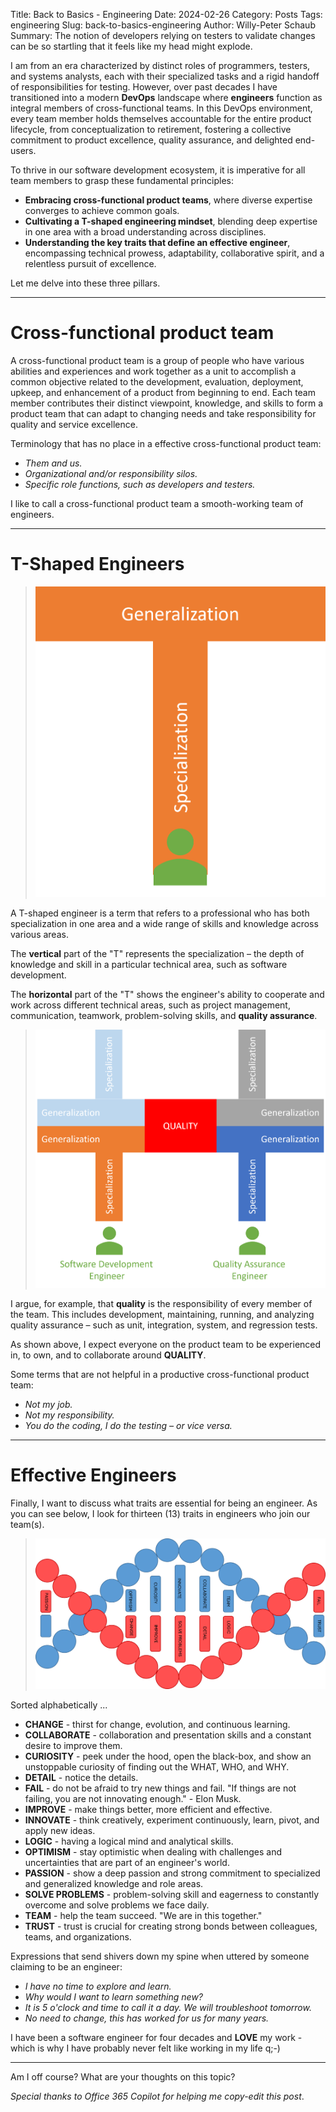Title: Back to Basics - Engineering
Date: 2024-02-26
Category: Posts 
Tags: engineering
Slug: back-to-basics-engineering
Author: Willy-Peter Schaub
Summary: The notion of developers relying on testers to validate changes can be so startling that it feels like my head might explode.

I am from an era characterized by distinct roles of programmers, testers, and systems analysts, each with their specialized tasks and a rigid handoff of responsibilities for testing. However, over past decades I have transitioned into a modern **DevOps** landscape where **engineers** function as integral members of cross-functional teams. In this DevOps environment, every team member holds themselves accountable for the entire product lifecycle, from conceptualization to retirement, fostering a collective commitment to product excellence, quality assurance, and delighted end-users.

To thrive in our software development ecosystem, it is imperative for all team members to grasp these fundamental principles:

- **Embracing cross-functional product teams**, where diverse expertise converges to achieve common goals.
- **Cultivating a T-shaped engineering mindset**, blending deep expertise in one area with a broad understanding across disciplines.
- **Understanding the key traits that define an effective engineer**, encompassing technical prowess, adaptability, collaborative spirit, and a relentless pursuit of excellence.

Let me delve into these three pillars.

---

# Cross-functional product team

A cross-functional product team is a group of people who have various abilities and experiences and work together as a unit to accomplish a common objective related to the development, evaluation, deployment, upkeep, and enhancement of a product from beginning to end. Each team member contributes their distinct viewpoint, knowledge, and skills to form a product team that can adapt to changing needs and take responsibility for quality and service excellence.

Terminology that has no place in a effective cross-functional product team:

- _Them and us._
- _Organizational and/or responsibility silos._
- _Specific role functions, such as developers and testers._

I like to call a cross-functional product team a smooth-working team of engineers.

---

# T-Shaped Engineers

> ![t-shaped](/images/back-to-basics-engineering-1.png)

A T-shaped engineer is a term that refers to a professional who has both specialization in one area and a wide range of skills and knowledge across various areas. 

The **vertical** part of the "T" represents the specialization – the depth of knowledge and skill in a particular technical area, such as software development. 

The **horizontal** part of the "T" shows the engineer's ability to cooperate and work across different technical areas, such as project management, communication, teamwork, problem-solving skills, and **quality assurance**.

> ![quality](/images/back-to-basics-engineering-2.png)

I argue, for example, that **quality** is the responsibility of every member of the team. This includes development, maintaining, running, and analyzing quality assurance – such as unit, integration, system, and regression tests.

As shown above, I expect everyone on the product team to be experienced in, to own, and to collaborate around **QUALITY**.

Some terms that are not helpful in a productive cross-functional product team:

- _Not my job._
- _Not my responsibility._
- _You do the coding, I do the testing – or vice versa._

---

# Effective Engineers

Finally, I want to discuss what traits are essential for being an engineer. As you can see below, I look for thirteen (13) traits in engineers who join our team(s).

> ![DNA](/images/back-to-basics-engineering-3.png)

Sorted alphabetically ...

- **CHANGE** - thirst for change, evolution, and continuous learning.
- **COLLABORATE** - collaboration and presentation skills and a constant desire to improve them.
- **CURIOSITY** - peek under the hood, open the black-box, and show an unstoppable curiosity of finding out the WHAT, WHO, and WHY.
- **DETAIL** - notice the details.
- **FAIL** - do not be afraid to try new things and fail. "If things are not failing, you are not innovating enough." - Elon Musk.
- **IMPROVE** - make things better, more efficient and effective.
- **INNOVATE** - think creatively, experiment continuously, learn, pivot, and apply new ideas.
- **LOGIC** - having a logical mind and analytical skills.
- **OPTIMISM** - stay optimistic when dealing with challenges and uncertainties that are part of an engineer's world.
- **PASSION** - show a deep passion and strong commitment to specialized and generalized knowledge and role areas.
- **SOLVE PROBLEMS** - problem-solving skill and eagerness to constantly overcome and solve problems we face daily.
- **TEAM** - help the team succeed. "We are in this together."
- **TRUST** - trust is crucial for creating strong bonds between colleagues, teams, and organizations.

Expressions that send shivers down my spine when uttered by someone claiming to be an engineer:

- _I have no time to explore and learn._
- _Why would I want to learn something new?_
- _It is 5 o'clock and time to call it a day. We will troubleshoot tomorrow._
- _No need to change, this has worked for us for many years._

I have been a software engineer for four decades and **LOVE** my work - which is why I have probably never felt like working in my life q;-)

---

Am I off course? What are your thoughts on this topic?

_Special thanks to Office 365 Copilot for helping me copy-edit this post_.

